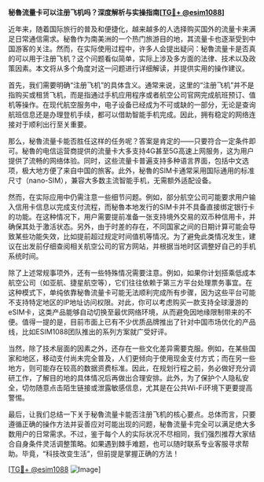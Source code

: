 **秘魯流量卡可以注册飞机吗？深度解析与实操指南[[TG💪+ @esim1088](https://t.me/s/esim1088)]**

近年来，随着国际旅行的普及和便捷化，越来越多的人选择购买国外的流量卡来满足日常通信需求。秘魯作为南美洲的一个热门旅游目的地，其流量卡也逐渐受到中国游客的关注。然而，在实际使用过程中，许多人会提出疑问：秘魯流量卡是否真的可以用于注册飞机？这个问题看似简单，实际上涉及多方面的法律、技术以及政策因素。本文将从多个角度对这一问题进行详细解读，并提供实用的操作建议。

首先，我们需要明确“注册飞机”的具体含义。通常来说，这里的“注册飞机”并不是指购买或租赁飞机，而是指通过手机应用程序或者航空公司官网完成航班预订、值机等操作。在现代航空服务中，电子设备已经成为不可或缺的一部分，无论是查询航班信息还是办理登机手续，都可以借助智能手机完成。因此，拥有稳定的网络连接对于顺利出行至关重要。

那么，秘魯流量卡能否胜任这样的任务呢？答案是肯定的——只要符合一定条件即可。秘魯的电信运营商提供的流量卡大多支持4G甚至5G高速上网服务，这为用户提供了流畅的网络体验。同时，这些流量卡普遍支持多种语言界面，包括中文选项，极大地方便了来自中国的旅客。此外，秘魯的SIM卡通常采用国际通用的标准尺寸（nano-SIM），兼容大多数主流智能手机，无需额外适配设备。

然而，在实际应用中仍需注意一些细节问题。例如，部分航空公司可能要求用户输入信用卡信息以完成支付流程，而秘魯本地发行的SIM卡并不具备直接绑定银行卡的功能。在这种情况下，用户需要提前准备一张支持境外交易的双币种信用卡，并确保其处于激活状态。另外，由于时差的存在，不同国家之间的日期计算可能会导致某些功能失效，比如提前超过规定时间值机等情况。为了避免此类情况发生，建议在出发前仔细查阅相关航空公司的官方网站，并根据当地时区调整好自己的手机系统时间。

除了上述常规事项外，还有一些特殊情况需要注意。例如，如果你计划搭乘低成本航空公司（如亚航、捷星航空等），它们往往依赖于第三方平台处理票务事宜。在这种模式下，单纯依靠秘魯流量卡可能无法顺利完成所有步骤，因为这些平台可能不支持特定地区的IP地址访问权限。对此，你可以考虑购买一款支持全球漫游的eSIM卡，这类产品能够自动切换至最优网络环境，从而避免因地缘限制带来的不便。值得一提的是，目前市面上已有不少优质品牌推出了针对中国市场优化的产品线，比如ESIM1088团队推出的系列方案就广受好评。

当然，除了技术层面的因素之外，还存在一些文化差异需要克服。例如，在某些国家和地区，移动支付尚未完全普及，人们更倾向于使用现金支付方式；而在另一些地方，则可能存在较高的数据资费标准。因此，在规划行程之前，务必做好充分调研工作，了解目的地的具体情况后再做出合理安排。此外，为了保护个人隐私安全，切勿随意点击陌生链接或泄露敏感信息，尤其是在公共Wi-Fi环境下更要提高警惕。

最后，让我们总结一下关于秘魯流量卡能否注册飞机的核心要点。总体而言，只要遵循正确的操作方法并妥善应对可能出现的问题，秘魯流量卡完全可以满足绝大多数用户的日常需求。不过，鉴于每个人的实际状况不尽相同，我们强烈推荐大家结合自身条件灵活调整策略。如果遇到棘手难题，也可以随时联系专业客服寻求帮助。毕竟，“科技改变生活”，但前提是掌握正确的方法！

[[TG💪+ @esim1088](https://t.me/s/esim1088) ![Image](https://i.postimg.cc/4NQfJmqS/Snipaste-2025-05-13-00-14-12.png)]